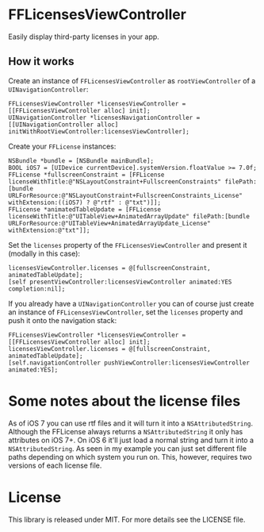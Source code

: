 # FFLicensesViewController


Easily display third-party licenses in your app.

## How it works

Create an instance of `FFLicensesViewController` as `rootViewController` of a `UINavigationController`:

	FFLicensesViewController *licensesViewController = [[FFLicensesViewController alloc] init];
	UINavigationController *licensesNavigationController = [[UINavigationController alloc] initWithRootViewController:licensesViewController];

Create your `FFLicense` instances:

	NSBundle *bundle = [NSBundle mainBundle];
	BOOL iOS7 = [UIDevice currentDevice].systemVersion.floatValue >= 7.0f;
	FFLicense *fullscreenConstraint = [FFLicense licenseWithTitle:@"NSLayoutConstraint+FullscreenConstraints" filePath:[bundle URLForResource:@"NSLayoutConstraint+FullscreenConstraints_License" withExtension:((iOS7) ? @"rtf" : @"txt")]];
	FFLicense *animatedTableUpdate = [FFLicense licenseWithTitle:@"UITableView+AnimatedArrayUpdate" filePath:[bundle URLForResource:@"UITableView+AnimatedArrayUpdate_License" withExtension:@"txt"]];

Set the `licenses` property of the `FFLicensesViewController` and present it (modally in this case):

	licensesViewController.licenses = @[fullscreenConstraint, animatedTableUpdate];
	[self presentViewController:licensesViewController animated:YES completion:nil];

If you already have a `UINavigationController` you can of course just create an instance of `FFLicensesViewController`, set the `licenses` property and push it onto the navigation stack:

	FFLicensesViewController *licensesViewController = [[FFLicensesViewController alloc] init];
	licensesViewController.licenses = @[fullscreenConstraint, animatedTableUpdate];
	[self.navigationController pushViewController:licensesViewController animated:YES];

# Some notes about the license files

As of iOS 7 you can use rtf files and it will turn it into a `NSAttributedString`.
Although the FFLicense always returns a `NSAttributedString` it only has attributes on iOS 7+. On iOS 6 it'll just load a normal string and turn it into a `NSAttributedString`.
As seen in my example you can just set different file paths depending on which system you run on. This, however, requires two versions of each license file.

# License

This library is released under MIT. For more details see the LICENSE file.